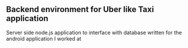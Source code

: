 ## Backend environment for Uber like Taxi application
Server side node.js application to interface with database written for the android application I worked at
